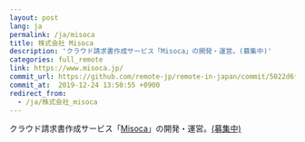```yaml
---
layout: post
lang: ja
permalink: /ja/misoca
title: 株式会社 Misoca
description: 'クラウド請求書作成サービス「Misoca」の開発・運営。(募集中)'
categories: full_remote
link: https://www.misoca.jp/
commit_url: https://github.com/remote-jp/remote-in-japan/commit/5022d6fe3589b39639e1cc82e68c8c53cea38c0b
commit_at:  2019-12-24 13:50:55 +0900
redirect_from:
  - /ja/株式会社_misoca
---
```


<p>クラウド請求書作成サービス「<a href="https://www.misoca.jp/">Misoca</a>」の開発・運営。<a href="https://recruit.misoca.jp/">(募集中)</a></p>
